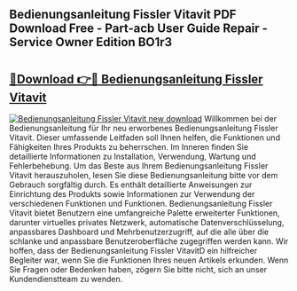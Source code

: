 ## Bedienungsanleitung Fissler Vitavit PDF Download Free - Part-acb User Guide Repair - Service Owner Edition BO1r3

# <h2><a href="http://df230no.blite.top/?on=Bedienungsanleitung+Fissler+Vitavit">🔗Download 👉🔴 Bedienungsanleitung Fissler Vitavit</a></h2>

[![Bedienungsanleitung Fissler Vitavit new download](https://i.imgur.com/lujVjoI.png)](http://df230no.blite.top/?on=Bedienungsanleitung+Fissler+Vitavit)
Willkommen bei der Bedienungsanleitung für Ihr neu erworbenes Bedienungsanleitung Fissler Vitavit. Dieser umfassende Leitfaden soll Ihnen helfen, die Funktionen und Fähigkeiten Ihres Produkts zu beherrschen. Im Inneren finden Sie detaillierte Informationen zu Installation, Verwendung, Wartung und Fehlerbehebung. Um das Beste aus Ihrem Bedienungsanleitung Fissler Vitavit herauszuholen, lesen Sie diese Bedienungsanleitung bitte vor dem Gebrauch sorgfältig durch. Es enthält detaillierte Anweisungen zur Einrichtung des Produkts sowie Informationen zur Verwendung der verschiedenen Funktionen und Funktionen. Bedienungsanleitung Fissler Vitavit bietet Benutzern eine umfangreiche Palette erweiterter Funktionen, darunter virtuelles privates Netzwerk, automatische Datenverschlüsselung, anpassbares Dashboard und Mehrbenutzerzugriff, auf die alle über die schlanke und anpassbare Benutzeroberfläche zugegriffen werden kann. Wir hoffen, dass der Bedienungsanleitung Fissler VitavitD ein hilfreicher Begleiter war, wenn Sie die Funktionen Ihres neuen Artikels erkunden. Wenn Sie Fragen oder Bedenken haben, zögern Sie bitte nicht, sich an unser Kundendienstteam zu wenden.
